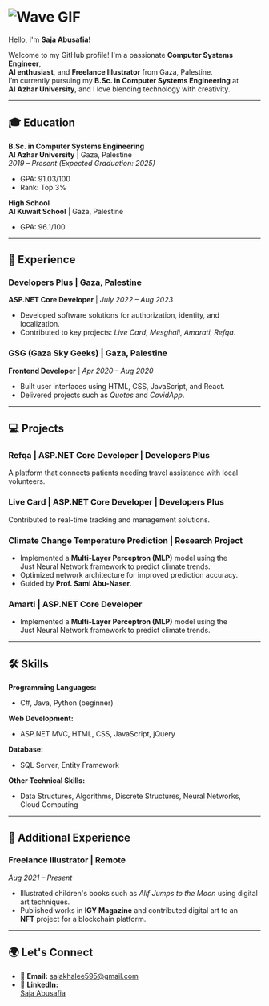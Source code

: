 # ![Wave GIF](https://media.giphy.com/media/kBZ212yGzFaxgkSIKW/giphy.gif?cid=ecf05e472yg9omzayaneksmj2j4bljem7hc0io98szyrqntw&ep=v1_gifs_related&rid=giphy.gif&ct=s)  

Hello, I'm **Saja Abusafia!**

Welcome to my GitHub profile! I'm a passionate **Computer Systems Engineer**,  
**AI enthusiast**, and **Freelance Illustrator** from Gaza, Palestine.  
I’m currently pursuing my **B.Sc. in Computer Systems Engineering** at  
**Al Azhar University**, and I love blending technology with creativity.

---

## 🎓 Education

**B.Sc. in Computer Systems Engineering**  
**Al Azhar University** | Gaza, Palestine  
_2019 – Present (Expected Graduation: 2025)_  

- GPA: 91.03/100  
- Rank: Top 3%

**High School**  
**Al Kuwait School** | Gaza, Palestine  

- GPA: 96.1/100  

---

## 💼 Experience

### **Developers Plus** | Gaza, Palestine  

**ASP.NET Core Developer** | _July 2022 – Aug 2023_  

- Developed software solutions for authorization, identity, and localization.  
- Contributed to key projects: _Live Card_, _Mesghali_, _Amarati_, _Refqa_.
  
### **GSG (Gaza Sky Geeks)** | Gaza, Palestine  

**Frontend Developer** | _Apr 2020 – Aug 2020_  

- Built user interfaces using HTML, CSS, JavaScript, and React.  
- Delivered projects such as _Quotes_ and _CovidApp_.

---

## 💻 Projects

### **Refqa** | ASP.NET Core Developer | Developers Plus  

A platform that connects patients needing travel assistance with local volunteers.

### **Live Card** | ASP.NET Core Developer | Developers Plus  

Contributed to real-time tracking and management solutions.

### **Climate Change Temperature Prediction** | Research Project  

- Implemented a **Multi-Layer Perceptron (MLP)** model using the  
  Just Neural Network framework to predict climate trends.  
- Optimized network architecture for improved prediction accuracy.  
- Guided by **Prof. Sami Abu-Naser**.

### **Amarti** | ASP.NET Core Developer  

- Implemented a **Multi-Layer Perceptron (MLP)** model using the  
  Just Neural Network framework to predict climate trends.

---

## 🛠️ Skills

**Programming Languages:**  

- C#, Java, Python (beginner)

**Web Development:**  

- ASP.NET MVC, HTML, CSS, JavaScript, jQuery

**Database:**  

- SQL Server, Entity Framework

**Other Technical Skills:**  

- Data Structures, Algorithms, Discrete Structures, Neural Networks, Cloud Computing

---

## 🌱 Additional Experience

### **Freelance Illustrator** | Remote  

_Aug 2021 – Present_  

- Illustrated children's books such as _Alif Jumps to the Moon_
  using digital art techniques.  
- Published works in **IGY Magazine** and contributed digital art to an  
  **NFT** project for a blockchain platform.

---

## 🌍 Let's Connect

- 📧 **Email:** [sajakhalee595@gmail.com](mailto:sajakhalee595@gmail.com)  
- 🔗 **LinkedIn:**  
  [Saja Abusafia](https://www.linkedin.com/in/sajaabusafia/)
